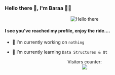 ### Hello there 👋, I'm Baraa 👨‍💻

<p align="center">
  <img src="http://www.quickmeme.com/img/32/327d10c25fd359a297ac7a178e4818cb977dcfe1aaf0b855074a0cd1b5d9cfbf.jpg" alt="Hello there" />
</p>

#### I see you've reached my profile, enjoy the ride....

- 🔭 I’m currently working on `nothing`

- 🌱 I’m currently learning `Data Structures & Qt`

<p align="center">
  Visitors counter:<br>
  <img src="https://profile-counter.glitch.me/baraa-almasri/count.svg" />
</p>


<!--
**baraa-almasri/baraa-almasri** is a ✨ _special_ ✨ repository because its `README.md` (this file) appears on your GitHub profile.

Here are some ideas to get you started:

- 🔭 I’m currently working on ...
- 🌱 I’m currently learning ...
- 👯 I’m looking to collaborate on ...
- 🤔 I’m looking for help with ...
- 💬 Ask me about ...
- 📫 How to reach me: ...
- 😄 Pronouns: ...
- ⚡ Fun fact: ...
-->
